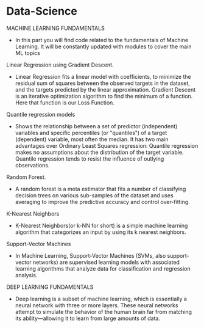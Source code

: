 # Data-Science
MACHINE LEARNING FUNDAMENTALS


- In this part you will find code related to the fundamentals of Machine Learning. It will be constantly updated with modules to cover the main ML topics


Linear Regression using Gradient Descent.

- Linear Regression fits a linear model with coefficients, to minimize the residual sum of squares between the observed targets in the dataset, and the targets predicted by the linear approximation.
Gradient Descent is an iterative optimization algorithm to find the minimum of a function. Here that function is our Loss Function.


Quantile regression models 

- Shows the relationship between a set of predictor (independent) variables and specific percentiles (or "quantiles") of a target (dependent) variable, most often the median. It has two main advantages over Ordinary Least Squares regression:
Quantile regression makes no assumptions about the distribution of the target variable.
Quantile regression tends to resist the influence of outlying observations.

Random Forest.

- A random forest is a meta estimator that fits a number of classifying decision trees on various sub-samples of the dataset and uses averaging to improve the predictive accuracy and control over-fitting.


K-Nearest Neighbors 

- K-Nearest Neighbors(or k-NN for short) is a simple machine learning algorithm that categorizes an input by using its k nearest neighbors.

Support-Vector Machines

- In Machine Learning, Support-Vector Machines (SVMs, also support-vector networks) are supervised learning models with associated learning algorithms that analyze data for classification and regression analysis.

DEEP LEARNING FUNDAMENTALS

- Deep learning is a subset of machine learning, which is essentially a neural network with three or more layers. These neural networks attempt to simulate the behavior of the human brain far from matching its ability—allowing it to learn from large amounts of data.
